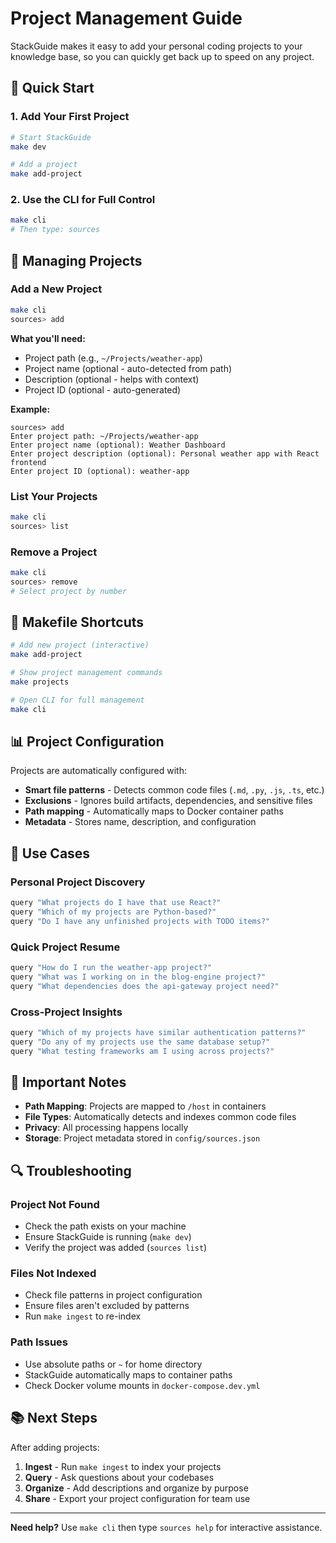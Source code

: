# Project Management Guide

StackGuide makes it easy to add your personal coding projects to your knowledge base, so you can quickly get back up to speed on any project.

## 🚀 Quick Start

### 1. Add Your First Project
```bash
# Start StackGuide
make dev

# Add a project
make add-project
```

### 2. Use the CLI for Full Control
```bash
make cli
# Then type: sources
```

## 📁 Managing Projects

### Add a New Project
```bash
make cli
sources> add
```

**What you'll need:**
- Project path (e.g., `~/Projects/weather-app`)
- Project name (optional - auto-detected from path)
- Description (optional - helps with context)
- Project ID (optional - auto-generated)

**Example:**
```
sources> add
Enter project path: ~/Projects/weather-app
Enter project name (optional): Weather Dashboard
Enter project description (optional): Personal weather app with React frontend
Enter project ID (optional): weather-app
```

### List Your Projects
```bash
make cli
sources> list
```

### Remove a Project
```bash
make cli
sources> remove
# Select project by number
```

## 🔧 Makefile Shortcuts

```bash
# Add new project (interactive)
make add-project

# Show project management commands
make projects

# Open CLI for full management
make cli
```

## 📊 Project Configuration

Projects are automatically configured with:
- **Smart file patterns** - Detects common code files (`.md`, `.py`, `.js`, `.ts`, etc.)
- **Exclusions** - Ignores build artifacts, dependencies, and sensitive files
- **Path mapping** - Automatically maps to Docker container paths
- **Metadata** - Stores name, description, and configuration

## 🎯 Use Cases

### Personal Project Discovery
```bash
query "What projects do I have that use React?"
query "Which of my projects are Python-based?"
query "Do I have any unfinished projects with TODO items?"
```

### Quick Project Resume
```bash
query "How do I run the weather-app project?"
query "What was I working on in the blog-engine project?"
query "What dependencies does the api-gateway project need?"
```

### Cross-Project Insights
```bash
query "Which of my projects have similar authentication patterns?"
query "Do any of my projects use the same database setup?"
query "What testing frameworks am I using across projects?"
```

## 🚨 Important Notes

- **Path Mapping**: Projects are mapped to `/host` in containers
- **File Types**: Automatically detects and indexes common code files
- **Privacy**: All processing happens locally
- **Storage**: Project metadata stored in `config/sources.json`

## 🔍 Troubleshooting

### Project Not Found
- Check the path exists on your machine
- Ensure StackGuide is running (`make dev`)
- Verify the project was added (`sources list`)

### Files Not Indexed
- Check file patterns in project configuration
- Ensure files aren't excluded by patterns
- Run `make ingest` to re-index

### Path Issues
- Use absolute paths or `~` for home directory
- StackGuide automatically maps to container paths
- Check Docker volume mounts in `docker-compose.dev.yml`

## 📚 Next Steps

After adding projects:
1. **Ingest** - Run `make ingest` to index your projects
2. **Query** - Ask questions about your codebases
3. **Organize** - Add descriptions and organize by purpose
4. **Share** - Export your project configuration for team use

---

**Need help?** Use `make cli` then type `sources help` for interactive assistance.

